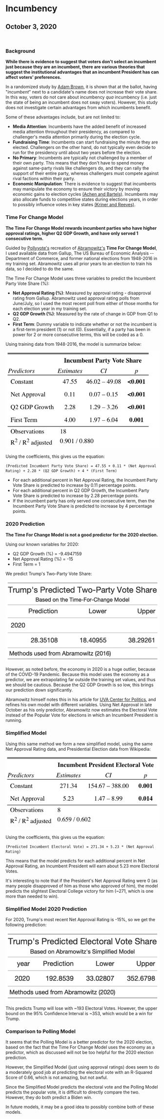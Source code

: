 # Incumbency

## October 3, 2020

<br>

### Background

**While there is evidence to suggest that voters don't select an incumbent just because they are an incumbent, there are various theories that suggest the institutional advantages that an incumbent President has can affect voters' preferences.**

In a randomized study by [Adam Brown](https://hollis.harvard.edu/primo-explore/fulldisplay?docid=TN_cdi_proquest_journals_1680832786&context=PC&vid=HVD2&search_scope=everything&tab=everything&lang=en_US), it is shown that at the ballot, having "*incumbent*" next to a candidate's name does not increase their vote share. In this way, voters do not care about incumbency *qua* incumbency (i.e. just the state of being an incumbent does not sway voters). However, this study does not investigate certain advantages from which incumbents benefit.

Some of these advantages include, but are not limited to:
* **Media Attention**: Incumbents have the added benefit of increased media attention throughout their presidency, as compared to challenger's media attention primarily during the election cycle.
* **Fundraising Time**: Incumbents can start fundraising the minute they are elected. Challengers on the other hand, do not typically even decide to run for the presidency until about two years before the election.
* **No Primary**: Incumbents are typically not challenged by a member of their own party. This means that they don't have to spend money against same-party rivals like challengers do, and they can rally the support of their entire party, whereas challengers must compete against rival factions within their party.
* **Economic Manipulation**: There is evidence to suggest that incumbents may manipulate the economy to ensure their victory by moving economic gains to election cycles [(Achen and Bartels)](https://muse-jhu-edu.ezp-prod1.hul.harvard.edu/chapter/2341029). Incumbents may also allocate funds to competitive states during elections years, in order to possibly influence votes in key states [(Kriner and Reeves)](https://hollis.harvard.edu/primo-explore/fulldisplay?docid=TN_cdi_proquest_miscellaneous_1030887189&context=PC&vid=HVD2&search_scope=everything&tab=everything&lang=en_US).

### Time For Change Model

**The Time For Change Model rewards incumbent parties who have higher approval ratings, higher Q2 GDP Growth, and have only served 1 consecutive term.**

Guided by [Pollyvote's](https://pollyvote.com/en/components/models/retrospective/fundamentals-plus-models/time-for-change-model/) recreation of [Abramowitz's](https://hollis.harvard.edu/primo-explore/fulldisplay?docid=TN_cdi_crossref_primary_10_1017_S1049096516001979&context=PC&vid=HVD2&search_scope=everything&tab=everything&lang=en_US) **Time For Change Model**, I used available data from Gallup, The US  Bureau  of Economic Analysis -- Department of Commerce, and former national elections from 1948-2016 in my training set. Abramowitz uses all prior years to an election to train his data, so I decided to do the same. 

The Time For Change Model uses three variables to predict the Incumbent Party Vote Share (%):
* **Net Approval Rating (%)**: Measured by approval rating - disapproval rating from Gallup. Abramowitz used approval rating polls from June/July, so I used the most recent poll from either of those months for each election year in my training set.
* **Q2 GDP Growth (%)**: Measured by the rate of change in GDP from Q1 to Q2.
* **First Term**: Dummy variable to indicate whether or not the incumbent is a first-term president (1) or not (0). Essentially, if a party has been in power for 2 or more consecutive terms, this will be coded as a 0.

Using training data from 1948-2016, the model is summarize below:

![TFC MODEL](../figures/TFC_Model.png)

Using the coefficients, this gives us the equation:
```
(Predicted Incumbent Party Vote Share) = 47.55 + 0.11 * (Net Approval Rating) + 2.28 * (Q2 GDP Growth) + 4 * (First Term)
```

* For each additional percent in Net Approval Rating, the Incumbent Party Vote Share is predicted to increase by 0.11 percentage points. 
* For each additional percent in Q2 GDP Growth, the Incumbent Party Vote Share is predicted to increase by 2.28 percentage points.
* If the incumbent party has only served one consecutive term, then the Incumbent Party Vote Share is predicted to increase by 4 percentage points.

### 2020 Prediction

**The Time For Change Model is not a good predictor for the 2020 election.**

Using our known variables for 2020:
* Q2 GDP Growth (%) = -9.4947159
* Net Approval Rating (%) = -15
* First Term = 1 

We predict Trump's Two-Party Vote Share:

![TFC MODEL PREDICTION](../figures/TFC_2020_prediction.png)

However, as noted before, the economy in 2020 is a huge outlier, because of the COVID-19 Pandemic. Because this model uses the economy as a predictor, we are extrapolating far outside the training set values, and thus we should be cautious. Because the Q2 GDP Growth is so low, this brings our prediction down significantly. 

Abramowitz himself notes this in his article for [UVA Center for Politics](https://centerforpolitics.org/crystalball/articles/its-the-pandemic-stupid-a-simplified-model-for-forecasting-the-2020-presidential-election/), and refines his own model with different variables. Using Net Approval in late October as his only predictor, Abramowitz now estimates the Electoral Vote instead of the Popular Vote for elections in which an Incumbent President is running.

### Simplified Model

Using this same method we form a new simplified model, using the same Net Approval Rating data, and Presidential Election data from Wikipedia:

![TFC2 MODEL](../figures/TFC_2_model.png)

Using the coefficients, this gives us the equation:
```
(Predicted Incumbent Electoral Vote) = 271.34 + 5.23 * (Net Approval Rating)
```
This means that the model predicts for each additional percent in Net Approval Rating, an Incumbent President will earn about 5.23 more Electoral Votes.

It's interesting to note that if the President's Net Approval Rating were 0 (as many people disapproved of him as those who approved of him), the model predicts the slightest Electoral College victory for him (~271, which is one more than needed to win).

### Simplified Model 2020 Prediction

For 2020, Trump's most recent Net Approval Rating is -15%, so we get the following prediction:

![TFC2 MODEL PREDICTION](../figures/TFC_2_2020_prediction.png)

This predicts Trump will lose with ~193 Electoral Votes. However, the upper bound on the 95% Confidence Interval is ~353, which would be a win for Trump.

### Comparison to Polling Model

It seems that the Polling Model is a better predictor for the 2020 election, based on the fact that the Time For Change Model uses the economy as a predictor, which as discussed will not be too helpful for the 2020 election prediction.

However, the Simplified Model (just using approval ratings) does seem to do a moderately good job at predicting the electoral vote with an R-Squared Score of 0.66, which is not amazing, but not awful.

Since the Simplified Model predicts the electoral vote and the Polling Model predicts the popular vote, it is difficult to directly compare the two. However, they do both predict a Biden win.

In future models, it may be a good idea to possibly combine both of these models.
